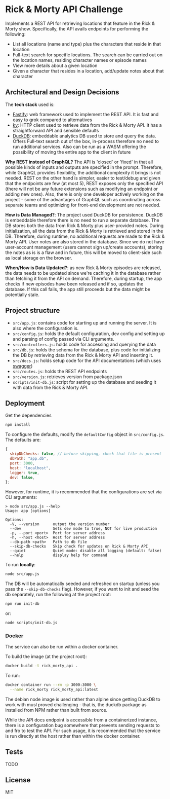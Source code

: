 # Rick & Morty API Challenge

Implements a REST API for retrieving locations that feature in the Rick & Morty
show. Specifically, the API avails endpoints for performing the following:

- List all locations (name and type) plus the characters that reside in that
  location
- Full-text search for specific locations. The search can be carried out on the
  location names, residing character names or episode names
- View more details about a given location
- Given a character that resides in a location, add/update notes about that
  character

## Architectural and Design Decisions

The **tech stack** used is:

- [Fastify](https://fastify.dev/): web framework used to implement the REST API.
  It is fast and easy to grok compared to alternatives
- [ky](https://github.com/sindresorhus/ky): HTTP client used to retrieve data
  from the Rick & Morty API. It has a straightforward API and sensible defaults
- [DuckDB](https://duckdb.org/): embeddable analytics DB used to store and query
  the data. Offers Full-text search out of the box, in-process therefore no need
  to run additional services. Also can be run as a WASM offering the possibility
  of moving the entire app to the client in future

**Why REST instead of GraphQL?** The API is 'closed' or 'fixed' in that all
possible kinds of inputs and outputs are specified in the prompt. Therefore,
while GraphQL provides flexibility, the additional complexity it brings is not
needed. REST on the other hand is simpler, easier to test/debug and given that
the endpoints are few (at most 5), REST exposes only the specified API (there
will not be any future extensions such as modifying an endpoint or adding new
ones). Also, there is only one developer actively working on the project - some
of the advantages of GraphQL such as coordinating across separate teams and
optimizing for front-end development are not needed.

**How is Data Managed?**: The project used DuckDB for persistence. DuckDB is
embeddable therefore there is no need to run a separate database. The DB stores
both the data from Rick & Morty plus user-provided notes. During initialization,
all the data from the Rick & Morty is retrieved and stored in the DB. Therefore,
during runtime, no additional requests are made to the Rick & Morty API. User
notes are also stored in the database. Since we do not have user-account
management (users cannot sign up/create accounts), storing the notes as is is a
flaw and in future, this will be moved to client-side such as local storage on
the browser.

**When/How is Data Updated?**: as new Rick & Morty episodes are released, the
data needs to be updated since we're caching it in the database rather than
fetching it from the API on demand. Therefore, during startup, the app checks if
new episodes have been released and if so, updates the database. If this call
fails, the app still proceeds but the data might be potentially stale.

## Project structure

- `src/app.js`: contains code for starting up and running the server. It is also
  where the configuration is.
- `src/config.js`: holds the default configuration, dev config and setting up
  and parsing of config passed via CLI arguments.
- `src/controllers.js`: holds code for accessing and querying the data
- `src/db.js`: holds the schema for the database, plus code for initializing the
  DB by retrieving data from the Rick & Morty API and inserting it.
- `src/docs.js`: holds setup code for the API documentations (which uses
  [swagger](https://swagger.io/))
- `src/routes.js`: holds the REST API endpoints
- `src/version.js`: retrieves version from package.json
- `scripts/init-db.js`: script for setting up the database and seeding it with
  data from the Rick & Morty API.

## Deployment

Get the dependencies

```bash
npm install
```

To configure the defaults, modify the `defaultConfig` object in `src/config.js`.
The defaults are:

```javascript
{
  skipDbChecks: false, // before skipping, check that file is present
  dbPath: "app.db",
  port: 3000,
  host: "localhost",
  logger: true,
  dev: false,
};
```

However, for runtime, it is recommended that the configurations are set via CLI
arguments:

```bash=
> node src/app.js --help
Usage: app [options]

Options:
  -V, --version      output the version number
  --dev              Sets dev mode to true, NOT for live production
  -p, --port <port>  Port for server address
  -h, --host <host>  Host for server address
  --db-path <path>   Path to db file
  --skip-db-checks   Skip check for updates on Rick & Morty API
  --quiet            Quiet mode: disable all logging (default: false)
  --help             display help for command
```

To run **locally**:

```bash
node src/app.js
```

The DB will be automatically seeded and refreshed on startup (unless you pass
the `--skip-db-checks` flag). However, if you want to init and seed the db
separately, run the following at the project root:

```bash
npm run init-db
```

or:

```bash
node scripts/init-db.js
```

### Docker

The service can also be run within a docker container.

To build the image (at the project root):

```bash
docker build -t rick_morty_api .
```

To run:

```bash
docker container run --rm -p 3000:3000 \
  --name rick_morty rick_morty_api:latest
```

The debian node image is used rather than alpine since getting DuckDB to work
with musl proved challenging - that is, the duckdb package as installed from NPM
rather than built from source.

While the API docs endpoint is accessible from a containerized instance, there
is a configuration bug somewhere that prevents sending requests to and fro to
test the API. For such usage, it is recommended that the service is run directly
at the host rather than within the docker container.

## Tests

TODO

## License

MIT
